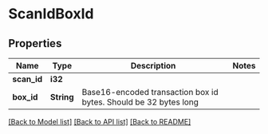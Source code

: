 # ScanIdBoxId

## Properties

Name | Type | Description | Notes
------------ | ------------- | ------------- | -------------
**scan_id** | **i32** |  | 
**box_id** | **String** | Base16-encoded transaction box id bytes. Should be 32 bytes long | 

[[Back to Model list]](../README.md#documentation-for-models) [[Back to API list]](../README.md#documentation-for-api-endpoints) [[Back to README]](../README.md)



